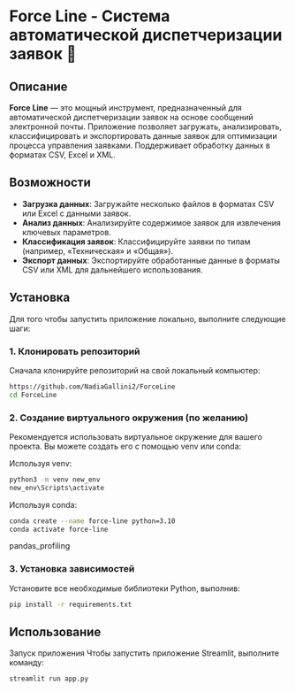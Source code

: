 ﻿# Force Line - Система автоматической диспетчеризации заявок 📧

## Описание
**Force Line** — это мощный инструмент, предназначенный для автоматической диспетчеризации заявок на основе сообщений электронной почты. Приложение позволяет загружать, анализировать, классифицировать и экспортировать данные заявок для оптимизации процесса управления заявками. Поддерживает обработку данных в форматах CSV, Excel и XML.

## Возможности
- **Загрузка данных**: Загружайте несколько файлов в форматах CSV или Excel с данными заявок.
- **Анализ данных**: Анализируйте содержимое заявок для извлечения ключевых параметров.
- **Классификация заявок**: Классифицируйте заявки по типам (например, «Техническая» и «Общая»).
- **Экспорт данных**: Экспортируйте обработанные данные в форматы CSV или XML для дальнейшего использования.

## Установка

Для того чтобы запустить приложение локально, выполните следующие шаги:

### 1. Клонировать репозиторий
Сначала клонируйте репозиторий на свой локальный компьютер:

```bash
https://github.com/NadiaGallini2/ForceLine
cd ForceLine
```

### 2. Создание виртуального окружения (по желанию)
Рекомендуется использовать виртуальное окружение для вашего проекта. Вы можете создать его с помощью venv или conda:

Используя venv:
```bash
python3 -m venv new_env
new_env\Scripts\activate
```
Используя conda:
```bash
conda create --name force-line python=3.10
conda activate force-line
```


pandas_profiling

### 3. Установка зависимостей
Установите все необходимые библиотеки Python, выполнив:
```bash
pip install -r requirements.txt
```

## Использование
Запуск приложения Чтобы запустить приложение Streamlit, выполните команду:

```bash
streamlit run app.py
```
